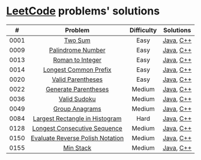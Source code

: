 # [LeetCode](https://leetcode.com/) problems' solutions

| #    | Problem                                                                                                         | Difficulty | Solutions                                                                                                                                                                                              |
| :--: | :-------------------------------------------------------------------------------------------------------------: | :--------: | :----------------------------------------------------------------------------------------------------------------------------------------------------------------------------------------------------: |
| 0001 | [Two Sum](https://leetcode.com/problems/two-sum/description/)                                                   | Easy       | [Java](https://github.com/sysfutex/leetcode/tree/main/java/0001-two-sum), [C++](https://github.com/sysfutex/leetcode/tree/main/c%2B%2B/0001-two-sum)                                                   |
| 0009 | [Palindrome Number](https://leetcode.com/problems/palindrome-number/description/)                               | Easy       | [Java](https://github.com/sysfutex/leetcode/tree/main/java/0009-palindrome-number), [C++](https://github.com/sysfutex/leetcode/tree/main/c%2B%2B/0009-palindrome-number)                               |
| 0013 | [Roman to Integer](https://leetcode.com/problems/roman-to-integer/description/)                                 | Easy       | [Java](https://github.com/sysfutex/leetcode/tree/main/java/0013-roman-to-integer), [C++](https://github.com/sysfutex/leetcode/tree/main/c%2B%2B/0013-roman-to-integer)                                 |
| 0014 | [Longest Common Prefix](https://leetcode.com/problems/longest-common-prefix/description/)                       | Easy       | [Java](https://github.com/sysfutex/leetcode/tree/main/java/0014-longest-common-prefix), [C++](https://github.com/sysfutex/leetcode/tree/main/c%2B%2B/0014-longest-common-prefix)                       |
| 0020 | [Valid Parentheses](https://leetcode.com/problems/valid-parentheses/description/)                               | Easy       | [Java](https://github.com/sysfutex/leetcode/tree/main/java/0020-valid-parentheses), [C++](https://github.com/sysfutex/leetcode/tree/main/c%2B%2B/0020-valid-parentheses)                               |
| 0022 | [Generate Parentheses](https://leetcode.com/problems/generate-parentheses/description/)                         | Medium     | [Java](https://github.com/sysfutex/leetcode/tree/main/java/0022-generate-parentheses), [C++](https://github.com/sysfutex/leetcode/tree/main/c%2B%2B/0022-generate-parentheses)                         |
| 0036 | [Valid Sudoku](https://leetcode.com/problems/valid-sudoku/description/)                                         | Medium     | [Java](https://github.com/sysfutex/leetcode/tree/main/java/0036-valid-sudoku), [C++](https://github.com/sysfutex/leetcode/tree/main/c%2B%2B/0036-valid-sudoku)                                         |
| 0049 | [Group Anagrams](https://leetcode.com/problems/group-anagrams/description/)                                     | Medium     | [Java](https://github.com/sysfutex/leetcode/tree/main/java/0049-group-anagrams), [C++](https://github.com/sysfutex/leetcode/tree/main/c%2B%2B/0049-group-anagrams)                                     |
| 0084 | [Largest Rectangle in Histogram](https://leetcode.com/problems/largest-rectangle-in-histogram/description/)     | Hard       | [Java](https://github.com/sysfutex/leetcode/tree/main/java/0084-largest-rectangle-in-histogram), [C++](https://github.com/sysfutex/leetcode/tree/main/c%2B%2B/0084-largest-rectangle-in-histogram)     |
| 0128 | [Longest Consecutive Sequence](https://leetcode.com/problems/longest-consecutive-sequence/description/)         | Medium     | [Java](https://github.com/sysfutex/leetcode/tree/main/java/0128-longest-consecutive-sequence), [C++](https://github.com/sysfutex/leetcode/tree/main/c%2B%2B/0128-longest-consecutive-sequence)         |
| 0150 | [Evaluate Reverse Polish Notation](https://leetcode.com/problems/evaluate-reverse-polish-notation/description/) | Medium     | [Java](https://github.com/sysfutex/leetcode/tree/main/java/0150-evaluate-reverse-polish-notation), [C++](https://github.com/sysfutex/leetcode/tree/main/c%2B%2B/0150-evaluate-reverse-polish-notation) |
| 0155 | [Min Stack](https://leetcode.com/problems/min-stack/description/)                                               | Medium     | [Java](https://github.com/sysfutex/leetcode/tree/main/java/0155-min-stack), [C++](https://github.com/sysfutex/leetcode/tree/main/c%2B%2B/0155-min-stack)                                               |
